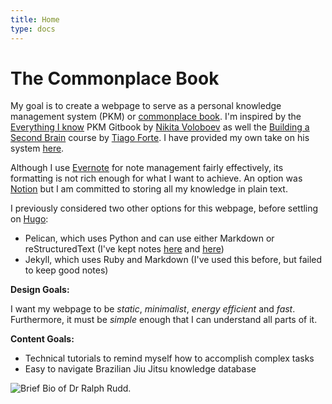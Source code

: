 ```yaml
---
title: Home
type: docs
---
```


# The Commonplace Book

My goal is to create a webpage to serve as a personal knowledge
management system (PKM) or [commonplace book](https://en.wikipedia.org/wiki/Commonplace_book). I'm inspired by the [Everything I
know](https://wiki.nikitavoloboev.xyz/) PKM Gitbook by [Nikita
Voloboev](https://nikitavoloboev.xyz/) as well the [Building a Second
Brain](https://www.buildingasecondbrain.com/) course by [Tiago
Forte](https://www.fortelabs.co/). I have provided my own take on his
system [here](#here).

Although I use [Evernote](#Evernote) for note management fairly
effectively, its formatting is not rich enough for what I want to
achieve. An option was [Notion](#Notion) but I am committed to storing
all my knowledge in plain text.

I previously considered two other options for this webpage, before settling on [Hugo](https://gohugo.io/):

-   Pelican, which uses Python and can use either Markdown or
    reStructuredText (I've kept notes [here](https://www.ralphrudd.com/docs/3-areas/programming/working_with_pelican/) and [here](https://www.ralphrudd.com/docs/3-areas/programming/minimal_pelican_webpage/))
-   Jekyll, which uses Ruby and Markdown (I've used this before, but failed to keep good notes)


**Design Goals:**

I want my webpage to be *static*, *minimalist*, *energy efficient* and *fast*.
Furthermore, it must be *simple* enough that I can understand all parts of it.

**Content Goals:**

-   Technical tutorials to remind myself how to accomplish complex tasks
-   Easy to navigate Brazilian Jiu Jitsu knowledge database

![Brief Bio of Dr Ralph Rudd.](/img/RRudd_Banner.jpg#center)